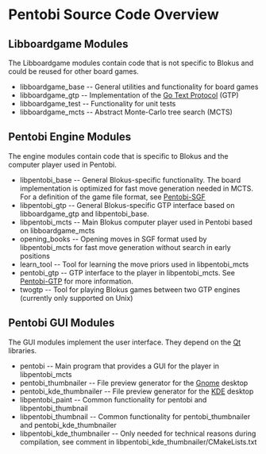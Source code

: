 Pentobi Source Code Overview
============================

Libboardgame Modules
--------------------

The Libboardgame modules contain code that is not specific to Blokus and
could be reused for other board games.

* libboardgame_base --
  General utilities and functionality for board games
* libboardgame_gtp --
  Implementation of the
  [Go Text Protocol](https://en.wikipedia.org/wiki/Go_Text_Protocol)
  (GTP)
* libboardgame_test --
  Functionality for unit tests
* libboardgame_mcts --
  Abstract Monte-Carlo tree search (MCTS)

Pentobi Engine Modules
----------------------

The engine modules contain code that is specific to Blokus and the
computer player used in Pentobi.

* libpentobi_base --
  General Blokus-specific functionality. The board implementation is
  optimized for fast move generation needed in MCTS. For a definition
  of the game file format, see
  [Pentobi-SGF](libpentobi_base/Pentobi-SGF.md)
* libpentobi_gtp --
  General Blokus-specific GTP interface based on libboardgame_gtp and
  libpentobi_base.
* libpentobi_mcts --
  Main Blokus computer player used in Pentobi based on libboardgame_mcts
* opening_books --
  Opening moves in SGF format used by libpentobi_mcts for fast move
  generation without search in early positions
* learn_tool --
  Tool for learning the move priors used in libpentobi_mcts
* pentobi_gtp --
  GTP interface to the player in libpentobi_mcts.
  See [Pentobi-GTP](pentobi_gtp/Pentobi-GTP.md) for more information.
* twogtp --
  Tool for playing Blokus games between two GTP engines (currently only
  supported on Unix)

Pentobi GUI Modules
-------------------

The GUI modules implement the user interface. They depend on the
[Qt](https://www.qt.io/) libraries.

* pentobi --
  Main program that provides a GUI for the player in libpentobi_mcts
* pentobi_thumbnailer --
  File preview generator for the [Gnome](http://www.gnome.org) desktop
* pentobi_kde_thumbnailer --
  File preview generator for the [KDE](http://www.kde.org) desktop
* libpentobi_paint --
  Common functionality for pentobi and libpentobi_thumbnail
* libpentobi_thumbnail --
  Common functionality for pentobi_thumbnailer and
  pentobi_kde_thumbnailer
* libpentobi_kde_thumbnailer --
  Only needed for technical reasons during compilation, see comment in
  libpentobi_kde_thumbnailer/CMakeLists.txt
